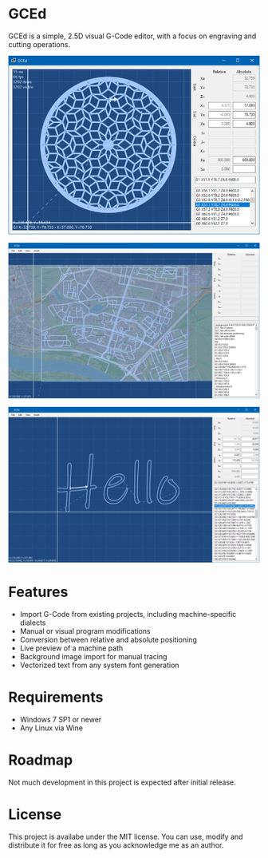 # GCEd

GCEd is a simple, 2.5D visual G-Code editor, with a focus on engraving and cutting operations.

![Screen 1](docs/screen1.png)

![Screen 2](docs/screen2.png)

![Screen 3](docs/screen3.png)

# Features
 * Import G-Code from existing projects, including machine-specific dialects
 * Manual or visual program modifications
 * Conversion between relative and absolute positioning
 * Live preview of a machine path
 * Background image import for manual tracing
 * Vectorized text from any system font generation

# Requirements
 * Windows 7 SP1 or newer
 * Any Linux via Wine

# Roadmap

Not much development in this project is expected after initial release.

# License

This project is availabe under the MIT license. You can use, modify and distribute it for free as long as you acknowledge me as an author.